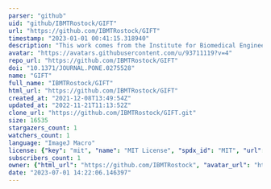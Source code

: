 ```yaml
---
parser: "github"
uid: "github/IBMTRostock/GIFT"
url: "https://github.com/IBMTRostock/GIFT"
timestamp: "2023-01-01 00:41:15.318940"
description: "This work comes from the Institute for Biomedical Engineering (https://ibmt.med.uni-rostock.de/en/) at the University Medical Center Rostock"
avatar: "https://avatars.githubusercontent.com/u/93711119?v=4"
repo_url: "https://github.com/IBMTRostock/GIFT"
doi: "10.1371/JOURNAL.PONE.0275528"
name: "GIFT"
full_name: "IBMTRostock/GIFT"
html_url: "https://github.com/IBMTRostock/GIFT"
created_at: "2021-12-08T13:49:54Z"
updated_at: "2022-11-21T11:13:52Z"
clone_url: "https://github.com/IBMTRostock/GIFT.git"
size: 16535
stargazers_count: 1
watchers_count: 1
language: "ImageJ Macro"
license: {"key": "mit", "name": "MIT License", "spdx_id": "MIT", "url": "https://api.github.com/licenses/mit", "node_id": "MDc6TGljZW5zZTEz"}
subscribers_count: 1
owner: {"html_url": "https://github.com/IBMTRostock", "avatar_url": "https://avatars.githubusercontent.com/u/93711119?v=4", "login": "IBMTRostock", "type": "User"}
date: "2023-07-01 14:22:06.146397"
---
```

